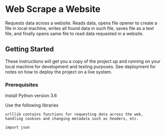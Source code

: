 # Web Scrape a Website
Requests data across a website. Reads data, opens file opener to create a file in local machine, writes all found data in such file, saves file as a text file, and finally opens same file to read data requested in a website.

## Getting Started
These instructions will get you a copy of the project up and running on your local machine for development and testing purposes. See deployment for notes on how to deploy the project on a live system.
 
### Prerequisites
Install Python version 3.6 

Use the following libraries
```
urlllib contains functions for requesting data across the web, 
handling cookies and changing metadata such as headers, etc.

import json
```

